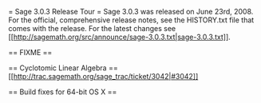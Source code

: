 = Sage 3.0.3 Release Tour =
Sage 3.0.3 was released on June 23rd, 2008. For the official, comprehensive release notes, see the HISTORY.txt file that comes with the release. For the latest changes see [[http://sagemath.org/src/announce/sage-3.0.3.txt|sage-3.0.3.txt]].

== FIXME ==

== Cyclotomic Linear Algebra ==
[[http://trac.sagemath.org/sage_trac/ticket/3042|#3042]]


== Build fixes for 64-bit OS X ==
